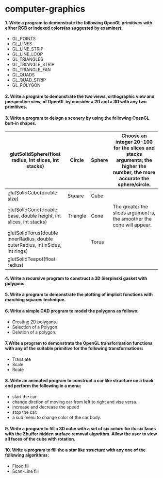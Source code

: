 # computer-graphics
#### 1. Write a program to demonstrate the following OpenGL primitives with either RGB or indexed colors(as suggested by examiner):
- GL_POINTS
- GL_LINES 
- GL_LINE_STRIP 
- GL_LINE_LOOP
- GL_TRIANGLES 
- GL_TRIANGLE_STRIP
- GL_TRIANGLE_FAN
- GL_QUADS 
- GL_QUAD_STRIP
- GL_POLYGON 

#### 2. Write a program to demonstrate the two views, orthographic view and perspective view, of OpenGL by consider a 2D and a 3D with any two primitives.

#### 3. Write a program to deisgn a scenery by using the following OpenGL buit-in shapes.


| glutSolidSphere(float radius, int slices, int stacks) | Circle | Sphere | Choose an integer 20-100 for the slices and stacks arguments; the higher the number, the more accurate the sphere/circle. |
| ---------------------------------------------- | ------ | ------ | ------------------------------------------------- |
| glutSolidCube(double size) | Square | Cube | |
| glutSolidCone(double base, double height, int slices, int stacks) | Triangle | Cone | The greater the slices argument is, the smoother the cone will appear. |
| glutSolidTorus(double innerRadius, double outerRadius, int nSides, int rings) |  | Torus | |
| glutSolidTeapot(float radius) | | | |

#### 4. Write a recursive program to construct a 3D Sierpinski gasket with polygons.

#### 5. Write a program to demonstrate the plotting of implicit functions with marching squares technique.

#### 6. Write a simple CAD program to model the polygons as follows:
* Creating 2D polygons.
* Selection of a Polygon.
* Deletion of a polygon.

#### 7.Write a program to demonstrate the OpenGL transformation functions with any of the suitable primitive for the following transformations:
* Translate
* Scale
* Roate

#### 8. Write an animated program to construct a car like structure on a track and perform the following in a menu:
* start the car
* change dirction of moving car from left to right and vise versa.
* increase and decrease the speed
* stop the car.
* a sub menu to change color of the car body.

#### 9. Write a program to fill a 3D cube with a set of six colors for its six faces with the Zbuffer hidden surface removal algorithm. Allow the user to view all faces of the cube with rotation.

#### 10. Write a program to fill the a star like structure with any one of the following algorithms:
* Flood fill
* Scan-Line fill
